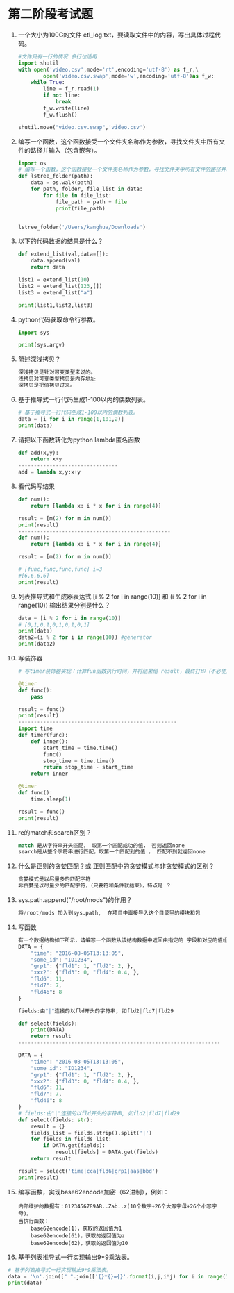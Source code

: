 # 第二阶段考试题

1. 一个大小为100G的文件 etl_log.txt，要读取文件中的内容，写出具体过程代码。

   ```python
   #文件只有一行的情况 多行也适用
   import shutil
   with open('video.csv',mode='rt',encoding='utf-8') as f_r,\
           open('video.csv.swap',mode='w',encoding='utf-8')as f_w:
       while True:
           line = f_r.read(1)
           if not line:
               break
           f_w.write(line)
           f_w.flush()
   
   shutil.move("video.csv.swap",'video.csv')
   ```

   

2. 编写一个函数，这个函数接受一个文件夹名称作为参数，寻找文件夹中所有文件的路径并输入（包含嵌套）。

   ```python
   import os
   # 编写一个函数，这个函数接受一个文件夹名称作为参数，寻找文件夹中所有文件的路径并输出（包含嵌套）。
   def lstree_folder(path):
       data = os.walk(path)
       for path, folder, file_list in data:
           for file in file_list:
               file_path = path + file
               print(file_path)
   
   
   lstree_folder('/Users/kanghua/Downloads')
   ```

   

3. 以下的代码数据的结果是什么？

   ```python
   def extend_list(val,data=[]):
       data.append(val)
       return data
   
   list1 = extend_list(10)
   list2 = extend_list(123,[])
   list3 = extend_list("a")
   
   print(list1,list2,list3)
   ```

4. python代码获取命令行参数。

   ```python
   import sys
   
   print(sys.argv)
   ```

5. 简述深浅拷贝？

   ```python
   深浅拷贝是针对可变类型来说的。
   浅拷贝对可变类型拷贝是内存地址
   深拷贝是把值拷贝过来。
   ```

6. 基于推导式一行代码生成1-100以内的偶数列表。

   ```python
   # 基于推导式一行代码生成1-100以内的偶数列表。
   data = [i for i in range(1,101,2)]
   print(data)
   ```

   

7. 请把以下函数转化为python lambda匿名函数

   ```python
   def add(x,y):  
       return x+y
   --------------------------------
   add = lambda x,y:x+y
   ```

8. 看代码写结果

   ```python
   def num():
       return [lambda x: i * x for i in range(4)]
   
   result = [m(2) for m in num()]
   print(result)
   -------------------------------------------------
   def num():
       return [lambda x: i * x for i in range(4)]
   
   result = [m(2) for m in num()]
   
   # [func,func,func,func] i=3
   #[6,6,6,6]
   print(result)
   ```

9. 列表推导式和生成器表达式 [i % 2 for i in range(10)] 和 (i % 2 for i in range(10)) 输出结果分别是什么？

   ```python
   data = [i % 2 for i in range(10)]
   # [0,1,0,1,0,1,0,1,0,1]
   print(data)
   data2=(i % 2 for i in range(10)) #generator
   print(data2)
   ```

   

10. 写装饰器

    ```python
    # 写timer装饰器实现：计算fun函数执行时间，并将结果给 result，最终打印（不必使用datetime,使用time.time即可）。
    
    @timer
    def func():
        pass
    
    result = func()
    print(result) 
    ---------------------------------------------------
    import time
    def timer(func):
        def inner():
            start_time = time.time()
            func()
            stop_time = time.time()
            return stop_time - start_time
        return inner
    
    @timer
    def func():
        time.sleep(1)
    
    result = func()
    print(result)
    ```

11. re的match和search区别？

    ```python
    match 是从字符串开头匹配， 取第一个匹配成功的值， 否则返回none
    search是从整个字符串进行匹配，取第一个匹配到的值 ， 匹配不到就返回none
    
    ```

    

12. 什么是正则的贪婪匹配？或 正则匹配中的贪婪模式与非贪婪模式的区别？

    ```python
    贪婪模式是以尽量多的匹配字符
    非贪婪是以尽量少的匹配字符，（只要符和条件就结束），特点是 ？
    
    ```

    

13. sys.path.append("/root/mods")的作用？

    ```python
    将/root/mods 加入到sys.path,  在项目中直接导入这个目录里的模块和包
    ```

    

14. 写函数

    ```python
    有一个数据结构如下所示，请编写一个函数从该结构数据中返回由指定的 字段和对应的值组成的字典。如果指定字段不存在，则跳过该字段。
    DATA = {
        "time": "2016-08-05T13:13:05",
        "some_id": "ID1234",
        "grp1": {"fld1": 1, "fld2": 2, },
        "xxx2": {"fld3": 0, "fld4": 0.4, },
        "fld6": 11,
        "fld7": 7,
        "fld46": 8
    }
    
    fields:由"|"连接的以fld开头的字符串, 如fld2|fld7|fld29  
    
    def select(fields):
        print(DATA)
        return result
    -----------------------------------------------------------------
    
    DATA = {
        "time": "2016-08-05T13:13:05",
        "some_id": "ID1234",
        "grp1": {"fld1": 1, "fld2": 2, },
        "xxx2": {"fld3": 0, "fld4": 0.4, },
        "fld6": 11,
        "fld7": 7,
        "fld46": 8
    }
    # fields:由"|"连接的以fld开头的字符串, 如fld2|fld7|fld29
    def select(fields: str):
        result = {}
        fields_list = fields.strip().split('|')
        for fields in fields_list:
            if DATA.get(fields):
                result[fields] = DATA.get(fields)
        return result
    
    result = select('time|cca|fld6|grp1|aas|bbd')
    print(result)
    ```

15. 编写函数，实现base62encode加密（62进制），例如：

    ```
    内部维护的数据有：0123456789AB..Zab..z(10个数字+26个大写字母+26个小写字母)。
    当执行函数：
    	base62encode(1)，获取的返回值为1
    	base62encode(61)，获取的返回值为z
    	base62encode(62)，获取的返回值为10
    ```

16. 基于列表推导式一行实现输出9*9乘法表。

```python
# 基于列表推导式一行实现输出9*9乘法表。
data = '\n'.join([" ".join(['{}*{}={}'.format(i,j,i*j) for i in range(1,j+1)]) for j in range(1,10)])
print(data)
```

